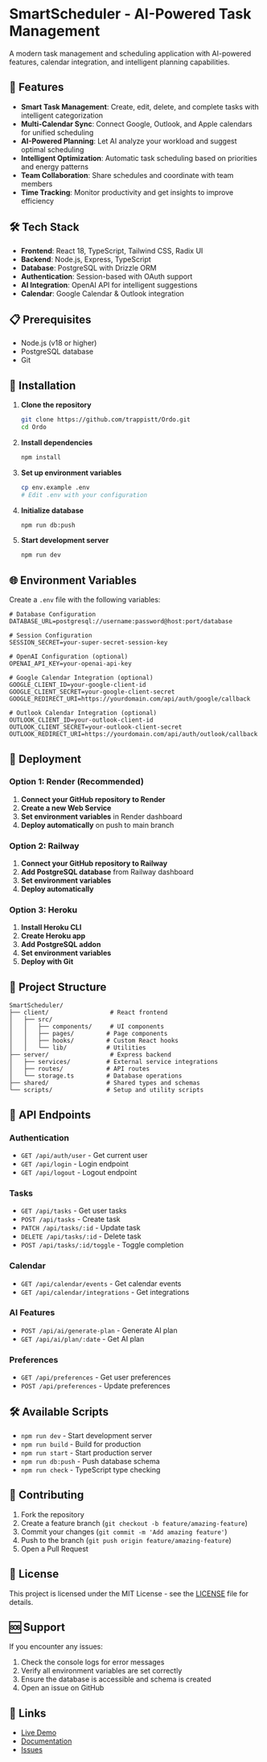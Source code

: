 # SmartScheduler - AI-Powered Task Management

A modern task management and scheduling application with AI-powered features, calendar integration, and intelligent planning capabilities.

## 🚀 Features

- **Smart Task Management**: Create, edit, delete, and complete tasks with intelligent categorization
- **Multi-Calendar Sync**: Connect Google, Outlook, and Apple calendars for unified scheduling
- **AI-Powered Planning**: Let AI analyze your workload and suggest optimal scheduling
- **Intelligent Optimization**: Automatic task scheduling based on priorities and energy patterns
- **Team Collaboration**: Share schedules and coordinate with team members
- **Time Tracking**: Monitor productivity and get insights to improve efficiency

## 🛠️ Tech Stack

- **Frontend**: React 18, TypeScript, Tailwind CSS, Radix UI
- **Backend**: Node.js, Express, TypeScript
- **Database**: PostgreSQL with Drizzle ORM
- **Authentication**: Session-based with OAuth support
- **AI Integration**: OpenAI API for intelligent suggestions
- **Calendar**: Google Calendar & Outlook integration

## 📋 Prerequisites

- Node.js (v18 or higher)
- PostgreSQL database
- Git

## 🔧 Installation

1. **Clone the repository**
   ```bash
   git clone https://github.com/trappistt/Ordo.git
   cd Ordo
   ```

2. **Install dependencies**
   ```bash
   npm install
   ```

3. **Set up environment variables**
   ```bash
   cp env.example .env
   # Edit .env with your configuration
   ```

4. **Initialize database**
   ```bash
   npm run db:push
   ```

5. **Start development server**
   ```bash
   npm run dev
   ```

## 🌐 Environment Variables

Create a `.env` file with the following variables:

```env
# Database Configuration
DATABASE_URL=postgresql://username:password@host:port/database

# Session Configuration
SESSION_SECRET=your-super-secret-session-key

# OpenAI Configuration (optional)
OPENAI_API_KEY=your-openai-api-key

# Google Calendar Integration (optional)
GOOGLE_CLIENT_ID=your-google-client-id
GOOGLE_CLIENT_SECRET=your-google-client-secret
GOOGLE_REDIRECT_URI=https://yourdomain.com/api/auth/google/callback

# Outlook Calendar Integration (optional)
OUTLOOK_CLIENT_ID=your-outlook-client-id
OUTLOOK_CLIENT_SECRET=your-outlook-client-secret
OUTLOOK_REDIRECT_URI=https://yourdomain.com/api/auth/outlook/callback
```

## 🚀 Deployment

### Option 1: Render (Recommended)

1. **Connect your GitHub repository to Render**
2. **Create a new Web Service**
3. **Set environment variables** in Render dashboard
4. **Deploy automatically** on push to main branch

### Option 2: Railway

1. **Connect your GitHub repository to Railway**
2. **Add PostgreSQL database** from Railway dashboard
3. **Set environment variables**
4. **Deploy automatically**

### Option 3: Heroku

1. **Install Heroku CLI**
2. **Create Heroku app**
3. **Add PostgreSQL addon**
4. **Set environment variables**
5. **Deploy with Git**

## 📁 Project Structure

```
SmartScheduler/
├── client/                 # React frontend
│   ├── src/
│   │   ├── components/     # UI components
│   │   ├── pages/         # Page components
│   │   ├── hooks/         # Custom React hooks
│   │   └── lib/           # Utilities
├── server/                 # Express backend
│   ├── services/          # External service integrations
│   ├── routes/            # API routes
│   └── storage.ts         # Database operations
├── shared/                # Shared types and schemas
└── scripts/               # Setup and utility scripts
```

## 🔌 API Endpoints

### Authentication
- `GET /api/auth/user` - Get current user
- `GET /api/login` - Login endpoint
- `GET /api/logout` - Logout endpoint

### Tasks
- `GET /api/tasks` - Get user tasks
- `POST /api/tasks` - Create task
- `PATCH /api/tasks/:id` - Update task
- `DELETE /api/tasks/:id` - Delete task
- `POST /api/tasks/:id/toggle` - Toggle completion

### Calendar
- `GET /api/calendar/events` - Get calendar events
- `GET /api/calendar/integrations` - Get integrations

### AI Features
- `POST /api/ai/generate-plan` - Generate AI plan
- `GET /api/ai/plan/:date` - Get AI plan

### Preferences
- `GET /api/preferences` - Get user preferences
- `POST /api/preferences` - Update preferences

## 🛠️ Available Scripts

- `npm run dev` - Start development server
- `npm run build` - Build for production
- `npm run start` - Start production server
- `npm run db:push` - Push database schema
- `npm run check` - TypeScript type checking

## 🤝 Contributing

1. Fork the repository
2. Create a feature branch (`git checkout -b feature/amazing-feature`)
3. Commit your changes (`git commit -m 'Add amazing feature'`)
4. Push to the branch (`git push origin feature/amazing-feature`)
5. Open a Pull Request

## 📄 License

This project is licensed under the MIT License - see the [LICENSE](LICENSE) file for details.

## 🆘 Support

If you encounter any issues:
1. Check the console logs for error messages
2. Verify all environment variables are set correctly
3. Ensure the database is accessible and schema is created
4. Open an issue on GitHub

## 🔗 Links

- [Live Demo](https://your-app-url.com)
- [Documentation](https://your-docs-url.com)
- [Issues](https://github.com/trappistt/Ordo/issues) 